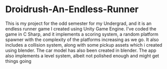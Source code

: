# Droidrush-An-Endless-Runner
This is my project for the odd semester for my Undergrad, and it is an endless runner game I created using Unity Game Engine. I've coded the game in C Sharp, and it implements a scoring system, a random platform spawner with the complexity of the platforms increasing as we go. It also includes a collision system, along with some pickup assets which i created using blender. The car model has also been created in blender. The app also implements a level system, albeit not polished enough and might get things going

